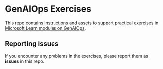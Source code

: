 # GenAIOps Exercises

This repo contains instructions and assets to support practical exercises in [Microsoft Learn modules on GenAIOps](https://learn.microsoft.com/en-us/training/paths/create-custom-copilots-ai-studio/).

## Reporting issues

If you encounter any problems in the exercises, please report them as **issues** in this repo.

